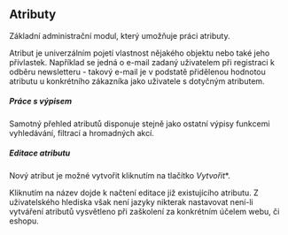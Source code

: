 ## Atributy

Základní administrační modul, který umožňuje práci atributy.

Atribut je univerzálním pojetí vlastnost nějakého objektu nebo také jeho přívlastek. Například se jedná o e-mail zadaný uživatelem při registraci k odběru newsletteru - takový e-mail je v podstatě přidělenou hodnotou atributu u konkrétního zákazníka jako uživatele s dotyčným atributem.


##### Práce s výpisem

Samotný přehled atributů disponuje stejně jako ostatní výpisy funkcemi vyhledávání, filtrací a hromadných akcí.


##### Editace atributu

Nový atribut je možné vytvořit kliknutím na tlačítko *Vytvořit**.

Kliknutím na název dojde k načtení editace již existujícího atributu. Z uživatelského hlediska však není jazyky nikterak nastavovat není-li vytváření atributů vysvětleno při zaškolení za konkrétním účelem webu, či eshopu.